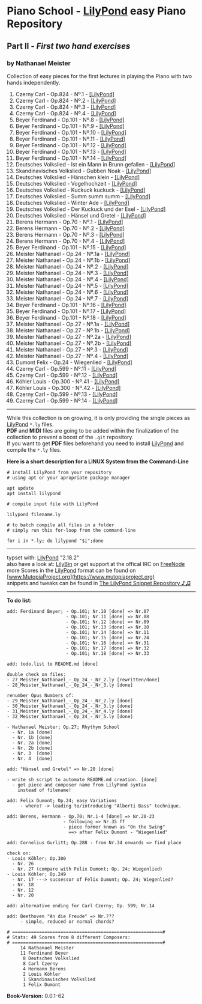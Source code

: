# Piano School - [LilyPond](http://www.lilypond.org) easy Piano Repository
## Part II - *First two hand exercises*
### by Nathanael Meister

Collection of easy pieces for the first lectures in
playing the Piano with two hands independently.

1. Czerny Carl - Op.824 - Nº.1 - [[LilyPond]](./single-pages/01_Czerny_Carl_-_Op_824_-_Nr_1.ly)
2. Czerny Carl - Op.824 - Nº.2 - [[LilyPond]](./single-pages/02_Czerny_Carl_-_Op_824_-_Nr_2.ly)
3. Czerny Carl - Op.824 - Nº.3 - [[LilyPond]](./single-pages/03_Czerny_Carl_-_Op_824_-_Nr_3.ly)
4. Czerny Carl - Op.824 - Nº.4 - [[LilyPond]](./single-pages/04_Czerny_Carl_-_Op_824_-_Nr_4.ly)
5. Beyer Ferdinand - Op.101 - Nº.8 - [[LilyPond]](./single-pages/05_Beyer_Ferdinand_-_Op_101_-_Nr_8.ly)
6. Beyer Ferdinand - Op.101 - Nº.9 - [[LilyPond]](./single-pages/06_Beyer_Ferdinand_-_Op_101_-_Nr_9.ly)
7. Beyer Ferdinand - Op.101 - Nº.10 - [[LilyPond]](./single-pages/07_Beyer_Ferdinand_-_Op_101_-_Nr_10.ly)
8. Beyer Ferdinand - Op.101 - Nº.11 - [[LilyPond]](./single-pages/08_Beyer_Ferdinand_-_Op_101_-_Nr_11.ly)
9. Beyer Ferdinand - Op.101 - Nº.12 - [[LilyPond]](./single-pages/09_Beyer_Ferdinand_-_Op_101_-_Nr_12.ly)
10. Beyer Ferdinand - Op.101 - Nº.13 - [[LilyPond]](./single-pages/10_Beyer_Ferdinand_-_Op_101_-_Nr_13.ly)
11. Beyer Ferdinand - Op.101 - Nº.14 - [[LilyPond]](./single-pages/11_Beyer_Ferdinand_-_Op_101_-_Nr_14.ly)
12. Deutsches Volkslied - Ist ein Mann in Brunn gefallen - [[LilyPond]](./single-pages/12_Deutsches_Volkslied_-_Ist_ein_Mann_in_Brunn_gefallen.ly)
13. Skandinavisches Volkslied - Gubben Noak - [[LilyPond]](./single-pages/13_Skandinavisches_Volkslied_-_Gubben_Noak.ly)
14. Deutsches Volkslied - Hänschen klein - [[LilyPond]](./single-pages/14_Deutsches_Volkslied_-_Hänschen_klein.ly)
15. Deutsches Volkslied - Vogelhochzeit - [[LilyPond]](./single-pages/15_Deutsches_Volkslied_-_Vogelhochzeit.ly)
16. Deutsches Volkslied - Kuckuck kuckuck - [[LilyPond]](./single-pages/16_Deutsches_Volkslied_-_Kuckuck_kuckuck.ly)
17. Deutsches Volkslied - Summ summ summ - [[LilyPond]](./single-pages/17_Deutsches_Volkslied_-_Summ_summ_summ.ly)
18. Deutsches Volkslied - Winter Ade - [[LilyPond]](./single-pages/18_Deutsches_Volkslied_-_Winter_Ade.ly)
19. Deutsches Volkslied - Der Kuckuck und der Esel - [[LilyPond]](./single-pages/19_Deutsches_Volkslied_-_Der_Kuckuck_und_der_Esel.ly)
20. Deutsches Volkslied - Hänsel und Gretel - [[LilyPond]](./single-pages/20_Deutsches_Volkslied_-_Hänsel_und_Gretel.ly)
21. Berens Hermann - Op.70 - Nº.1 - [[LilyPond]](./single-pages/21_Berens_Hermann_-_Op_70_-_Nr_1.ly)
22. Berens Hermann - Op.70 - Nº.2 - [[LilyPond]](./single-pages/22_Berens_Hermann_-_Op_70_-_Nr_2.ly)
23. Berens Hermann - Op.70 - Nº.3 - [[LilyPond]](./single-pages/23_Berens_Hermann_-_Op_70_-_Nr_3.ly)
24. Berens Hermann - Op.70 - Nº.4 - [[LilyPond]](./single-pages/24_Berens_Hermann_-_Op_70_-_Nr_4.ly)
25. Beyer Ferdinand - Op.101 - Nº.15 - [[LilyPond]](./single-pages/25_Beyer_Ferdinand_-_Op_101_-_Nr_15.ly)
26. Meister Nathanael - Op.24 - Nº.1a - [[LilyPond]](./single-pages/26_Meister_Nathanael_-_Op_24_-_Nr_1a.ly)
27. Meister Nathanael - Op.24 - Nº.1b - [[LilyPond]](./single-pages/27_Meister_Nathanael_-_Op_24_-_Nr_1b.ly)
28. Meister Nathanael - Op.24 - Nº.2 - [[LilyPond]](./single-pages/28_Meister_Nathanael_-_Op_24_-_Nr_2.ly)
29. Meister Nathanael - Op.24 - Nº.3 - [[LilyPond]](./single-pages/29_Meister_Nathanael_-_Op_24_-_Nr_3.ly)
30. Meister Nathanael - Op.24 - Nº.4 - [[LilyPond]](./single-pages/30_Meister_Nathanael_-_Op_24_-_Nr_4.ly)
31. Meister Nathanael - Op.24 - Nº.5 - [[LilyPond]](./single-pages/31_Meister_Nathanael_-_Op_24_-_Nr_5.ly)
32. Meister Nathanael - Op.24 - Nº.6 - [[LilyPond]](./single-pages/32_Meister_Nathanael_-_Op_24_-_Nr_6.ly)
33. Meister Nathanael - Op.24 - Nº.7 - [[LilyPond]](./single-pages/33_Meister_Nathanael_-_Op_24_-_Nr_7.ly)
34. Beyer Ferdinand - Op.101 - Nº.16 - [[LilyPond]](./single-pages/34_Beyer_Ferdinand_-_Op_101_-_Nr_16.ly)
35. Beyer Ferdinand - Op.101 - Nº.17 - [[LilyPond]](./single-pages/35_Beyer_Ferdinand_-_Op_101_-_Nr_17.ly)
36. Beyer Ferdinand - Op.101 - Nº.18 - [[LilyPond]](./single-pages/36_Beyer_Ferdinand_-_Op_101_-_Nr_18.ly)
37. Meister Nathanael - Op.27 - Nº.1a - [[LilyPond]](./single-pages/37_Meister_Nathanael_-_Op_27_-_Nr_1a.ly)
38. Meister Nathanael - Op.27 - Nº.1b - [[LilyPond]](./single-pages/38_Meister_Nathanael_-_Op_27_-_Nr_1b.ly)
39. Meister Nathanael - Op.27 - Nº.2a - [[LilyPond]](./single-pages/39_Meister_Nathanael_-_Op_27_-_Nr_2a.ly)
40. Meister Nathanael - Op.27 - Nº.2b - [[LilyPond]](./single-pages/40_Meister_Nathanael_-_Op_27_-_Nr_2b.ly)
41. Meister Nathanael - Op.27 - Nº.3 - [[LilyPond]](./single-pages/41_Meister_Nathanael_-_Op_27_-_Nr_3.ly)
42. Meister Nathanael - Op.27 - Nº.4 - [[LilyPond]](./single-pages/42_Meister_Nathanael_-_Op_27_-_Nr_4.ly)
44. Dumont Felix - Op.24 - Wiegenlied - [[LilyPond]](./single-pages/44_Dumont_Felix_-_Op_24_-_Wiegenlied.ly)
45. Czerny Carl - Op.599 - Nº.11 - [[LilyPond]](./single-pages/45_Czerny_Carl_-_Op_599_-_Nr_11.ly)
46. Czerny Carl - Op.599 - Nº.12 - [[LilyPond]](./single-pages/46_Czerny_Carl_-_Op_599_-_Nr_12.ly)
47. Köhler Louis - Op.300 - Nº.41 - [[LilyPond]](./single-pages/47_Köhler_Louis_-_Op_300_-_Nr_41.ly)
48. Köhler Louis - Op.300 - Nº.42 - [[LilyPond]](./single-pages/48_Köhler_Louis_-_Op_300_-_Nr_42.ly)
49. Czerny Carl - Op.599 - Nº.13 - [[LilyPond]](./single-pages/49_Czerny_Carl_-_Op_599_-_Nr_13.ly)
50. Czerny Carl - Op.599 - Nº.14 - [[LilyPond]](./single-pages/50_Czerny_Carl_-_Op_599_-_Nr_14.ly)

_____________________________________________________________

While this collection is on growing, it is only providing the single pieces as [LilyPond](http://lilypond.org) `*.ly` files.  
**PDF** and **MIDI** files are going to be added within the finalization of the collection to prevent a boost of the `.git` repository.  
If you want to get **PDF** files beforehand you need to install [LilyPond](http://lilypond.org) and compile the `*.ly` files.

**Here is a short description for a LINUX System from the Command-Line**

```
# install LilyPond from your repository
# using apt or your apropriate package manager

apt update
apt install lilypond

# compile input file with LilyPond

lilypond filename.ly

# to batch compile all files in a folder
# simply run this for-loop from the command-line

for i in *.ly; do lilypond "$i";done
```
_____________________________________________________________

typset with: [LilyPond](http://lilypond.org) "2.18.2"  
also have a look at: [LilyBin](http://lilybin.com)
or get support at the offical IRC on [FreeNode](http://webchat.freenode.net/?channels=lilypond)  
more Scores in the [LilyPond](http://lilypond.org) format can be found on [www.MutopiaProject.org](https://www.mutopiaproject.org)  
snippets and tweaks can be found in [The LilyPond Snippet Repository ♪♫](http://lsr.di.unimi.it/LSR/Search) 
_____________________________________________________________

**To do list:**
```
add: Ferdinand Beyer; - Op.101; Nr.10 [done] => Nr.07
                      - Op.101; Nr.11 [done] => Nr.08
                      - Op.101; Nr.12 [done] => Nr.09
                      - Op.101; Nr.13 [done] => Nr.10
                      - Op.101; Nr.14 [done] => Nr.11
                      - Op.101; Nr.15 [done] => Nr.24
                      - Op.101; Nr.16 [done] => Nr.31
                      - Op.101; Nr.17 [done] => Nr.32
                      - Op.101; Nr.18 [done] => Nr.33

add: todo.list to README.md [done]

double check on files:
- 27_Meister_Nathanael_-_Op_24_-_Nr_2.ly [rewritten/done]
- 28_Meister_Nathanael_-_Op_24_-_Nr_3.ly [done]

renumber Opus Numbers of:
- 29_Meister_Nathanael_-_Op_24_-_Nr_2.ly [done]
- 30_Meister_Nathanael_-_Op_24_-_Nr_3.ly [done]
- 31_Meister_Nathanael_-_Op_24_-_Nr_4.ly [done]
- 32_Meister_Nathanael_-_Op_24_-_Nr_5.ly [done]

- Nathanael Meister; Op.27; Rhythym School
  - Nr. 1a [done]
  - Nr. 1b [done]
  - Nr. 2a [done]
  - Nr. 2b [done]
  - Nr. 3  [done]
  - Nr. 4  [done]

add: "Hänsel und Gretel" => Nr.20 [done]

- write sh script to automate README.md creation. [done]
  - get piece and composer name from LilyPond syntax
    instead of filename!

add: Felix Dumont; Op.24; easy Variations
     - where? -> leading to/introducing "Alberti Bass" technique.

add: Berens, Hermann - Op.70; Nr.1-4 [done] => Nr.20-23
                     - following => Nr.35 ff
                     - piece former known as "On the Swing"
                       ==> after Felix Dumont - "Wiegenlied"

add: Cornelius Gurlitt; Op.288 - from Nr.34 onwards => find place

check on:
- Louis Köhler; Op.300
  - Nr. 26
  - Nr. 27 (compare with Felix Dumont; Op. 24; Wiegenlied)
- Louis Köhler; Op.249
  - Nr. 17 ---> sucsessor of Felix Dumont; Op. 24; Wiegenlied?
  - Nr. 18
  - Nr. 12
  - Nr. 20

add: alternative ending for Carl Czerny; Op. 599; Nr.14

add: Beethoven "An die Freude" => Nr.???
     - simple, reduced or normal chords?

# ========================================================#
# Stats: 49 Scores from 8 different Composers:
# ========================================================#
     14 Nathanael Meister
     11 Ferdinand Beyer
      8 Deutsches Volkslied
      8 Carl Czerny
      4 Hermann Berens
      2 Louis Köhler
      1 Skandinavisches Volkslied
      1 Felix Dumont
```

**Book-Version:** 0.0.1-62
